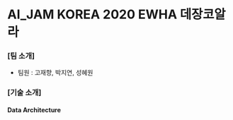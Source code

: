 # AI_JAM KOREA 2020 EWHA 데장코알라


### [팀 소개]
- 팀원 : 고재향, 박지연, 성혜원

### [기술 소개]

#### Data Architecture
